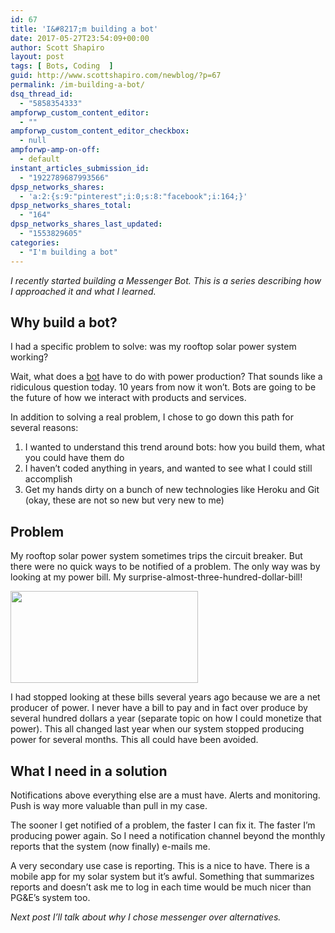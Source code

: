 ```yaml
---
id: 67
title: 'I&#8217;m building a bot'
date: 2017-05-27T23:54:09+00:00
author: Scott Shapiro
layout: post
tags: [ Bots, Coding  ]
guid: http://www.scottshapiro.com/newblog/?p=67
permalink: /im-building-a-bot/
dsq_thread_id:
  - "5858354333"
ampforwp_custom_content_editor:
  - ""
ampforwp_custom_content_editor_checkbox:
  - null
ampforwp-amp-on-off:
  - default
instant_articles_submission_id:
  - "1922789687993566"
dpsp_networks_shares:
  - 'a:2:{s:9:"pinterest";i:0;s:8:"facebook";i:164;}'
dpsp_networks_shares_total:
  - "164"
dpsp_networks_shares_last_updated:
  - "1553829605"
categories:
  - "I'm building a bot"
---
```

_I recently started building a Messenger Bot. This is a series describing how I approached it and what I learned._

## Why build a bot?

I had a specific problem to solve: was my rooftop solar power system working?

Wait, what does a [bot](http://www.webopedia.com/TERM/C/chat_bot.html) have to do with power production? That sounds like a ridiculous question today. 10 years from now it won&#8217;t. Bots are going to be the future of how we interact with products and services.

In addition to solving a real problem, I chose to go down this path for several reasons:  
1. I wanted to understand this trend around bots: how you build them, what you could have them do  
2. I haven&#8217;t coded anything in years, and wanted to see what I could still accomplish  
3. Get my hands dirty on a bunch of new technologies like Heroku and Git (okay, these are not so new but very new to me)

## Problem

My rooftop solar power system sometimes trips the circuit breaker. But there were no quick ways to be notified of a problem. The only way was by looking at my power bill. My surprise-almost-three-hundred-dollar-bill!

<img class="alignnone size-medium wp-image-75" src="/wp-content/uploads/2017/05/Screen-Shot-2017-05-27-at-4.50.30-PM-300x147.png" alt="" width="300" height="147"/>

I had stopped looking at these bills several years ago because we are a net producer of power. I never have a bill to pay and in fact over produce by several hundred dollars a year (separate topic on how I could monetize that power). This all changed last year when our system stopped producing power for several months. This all could have been avoided.

## What I need in a solution

Notifications above everything else are a must have. Alerts and monitoring. Push is way more valuable than pull in my case.

The sooner I get notified of a problem, the faster I can fix it. The faster I&#8217;m producing power again. So I need a notification channel beyond the monthly reports that the system (now finally) e-mails me.

A very secondary use case is reporting. This is a nice to have. There is a mobile app for my solar system but it&#8217;s awful. Something that summarizes reports and doesn&#8217;t ask me to log in each time would be much nicer than PG&E&#8217;s system too.

_Next post I&#8217;ll talk about why I chose messenger over alternatives._

&nbsp;
